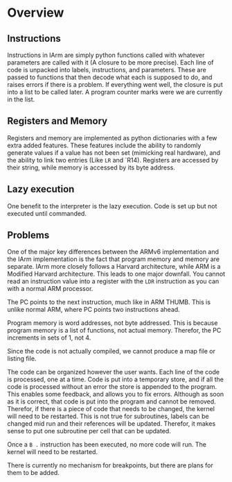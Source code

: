 Overview
========



Instructions
------------

Instructions in IArm are simply python functions called with whatever
parameters are called with it (A closure to be more precise).
Each line of code is unpacked into labels, instructions, and parameters.
These are passed to functions that then decode what each is supposed to do,
and raises errors if there is a problem.
If everything went well, the closure is put into a list to be called later.
A program counter marks were we are currently in the list.



Registers and Memory
--------------------

Registers and memory are implemented as python dictionaries with a few extra
added features.
These features include the ability to randomly generate values if a value has
not been set (mimicking real hardware),
and the ability to link two entries (Like `LR` and `R14).
Registers are accessed by their string,
while memory is accessed by its byte address.



Lazy execution
--------------

One benefit to the interpreter is the lazy execution.
Code is set up but not executed until commanded.



Problems
--------

One of the major key differences between the ARMv6 implementation and the IArm
implementation is the fact that program memory and memory are separate.
IArm more closely follows a Harvard architecture, while ARM is a
Modified Harvard architecture.
This leads to one major downfall.
You cannot read an instruction value into a register with the `LDR` instruction
as you can with a normal ARM processor.

The PC points to the next instruction, much like in ARM THUMB.
This is unlike normal ARM, where PC points two instructions ahead.

Program memory is word addresses, not byte addressed.
This is because program memory is a list of functions,
not actual memory.
Therefor, the PC increments in sets of 1, not 4.

Since the code is not actually compiled,
we cannot produce a map file or listing file.

The code can be organized however the user wants.
Each line of the code is processed, one at a time.
Code is put into a temporary store,
and if all the code is processed without an error the store is appended
to the program.
This enables some feedback, and allows you to fix errors.
Although as soon as it is correct, that code is put into the program and cannot
be removed.
Therefor, if there is a piece of code that needs to be changed,
the kernel will need to be restarted.
This is not true for subroutines, labels can be changed mid run and their
references will be updated.
Therefor, it makes sense to put one subroutine per cell that can be updated.

Once a `B .` instruction has been executed, no more code will run.
The kernel will need to be restarted.

There is currently no mechanism for breakpoints,
but there are plans for them to be added.
